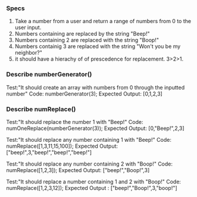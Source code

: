 ### Specs

1. Take a number from a user and return a range of numbers from 0 to the user input.
2. Numbers containing are replaced by the string "Beep!"
3. Numbers containing 2 are replaced with the string "Boop!"
4. Numbers containig 3 are replaced with the string "Won't you be my neighbor?"
5. it should have a hierachy of of prescedence for replacement. 3>2>1. 

### Describe numberGenerator()

Test:"It should create an array with numbers from 0 through the inputted number"
Code: numberGenerator(3);
Expected Output: [0,1,2,3]

### Describe numReplace()

Test:"It should replace the number 1 with "Beep!"
Code: numOneReplace(numberGenerator(3));
Expected Output: [0,"Beep!",2,3]

Test:"It should replace any number containing 1 with "Beep!"
Code: numReplace([1,3,11,15,100]);
Expected Output: ["beep!",3,"beep!","beep!","beep!"]

Test:"It should replace any number containing 2 with "Boop!"
Code: numReplace([1,2,3]);
Expected Output: ["beep!","Boop!",3]

Test:"It should replace a number containing 1 and 2 with "Boop!"
Code: numReplace([1,2,3,12]);
Expected Output : ["beep!","Boop!",3,"boop!"]
